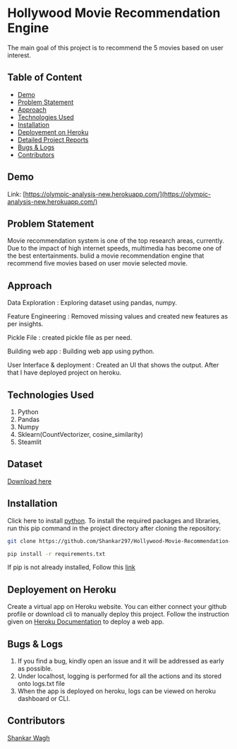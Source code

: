 # Hollywood Movie Recommendation Engine
The main goal of this project is to recommend the 5 movies based on user interest.

## Table of Content
  * [Demo](#demo)
  * [Problem Statement](#problem-statement)
  * [Approach](#approach)
  * [Technologies Used](#technologies-used)
  * [Installation](#installation)
  * [Deployement on Heroku](#deployement-on-heroku)
  * [Detailed Project Reports](#detailed-project-reports)
  * [Bugs & Logs](#bugs--logs)
  * [Contributors](#contributors)

## Demo
Link: [https://olympic-analysis-new.herokuapp.com/](https://olympic-analysis-new.herokuapp.com/)


## Problem Statement
Movie recommendation system is one of the top research areas, currently. Due to the impact of high internet speeds, multimedia has become one of the best entertainments. bulid a movie recommendation engine that recommend five movies based on user movie selected movie.

## Approach
Data Exploration : Exploring dataset using pandas, numpy.

Feature Engineering : Removed missing values and created new features as per insights.

Pickle File : created pickle file as per need.

Building web app : Building web app using python.

User Interface & deployment :  Created an UI that shows the output.
                          After that I have deployed project on heroku.
## Technologies Used
 
   1. Python 
   2. Pandas
   3. Numpy
   4. Sklearn(CountVectorizer, cosine_similarity)
   5. Steamlit

## Dataset
[Download here](https://github.com/Shankar297/Hollywood-Movie-Recommendation-Engine/blob/master/tmdb_5000_credits.csv)


## Installation
Click here to install [python](https://www.python.org/downloads/). To install the required packages and libraries, run this pip command in the project directory after cloning the repository:
```bash
git clone https://github.com/Shankar297/Hollywood-Movie-Recommendation-Engine.git
```

```bash
pip install -r requirements.txt
```
If pip is not already installed, Follow this [link](https://pip.pypa.io/en/stable/installation/)

## Deployement on Heroku
Create a virtual app on Heroku website. You can either connect your github profile or download cli to manually deploy this project.
Follow the instruction given on [Heroku Documentation](https://devcenter.heroku.com/articles/getting-started-with-python) to deploy a web app.

## Bugs & Logs

1. If you find a bug, kindly open an issue and it will be addressed as early as possible.
2. Under localhost, logging is performed for all the actions and its stored onto logs.txt file
3. When the app is deployed on heroku, logs can be viewed on  heroku dashboard or CLI.

## Contributors
  [Shankar Wagh](https://github.com/Shankar297)


